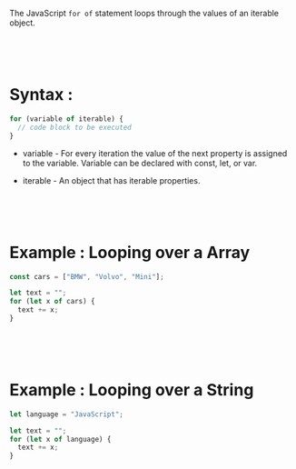 The JavaScript `for of` statement loops through the values of an iterable object.

&nbsp;

&nbsp;

# Syntax :

```js
for (variable of iterable) {
  // code block to be executed
}
```

- variable - For every iteration the value of the next property is assigned to the variable. Variable can be declared with const, let, or var.

- iterable - An object that has iterable properties.

&nbsp;

&nbsp;

# Example : Looping over a Array

```js
const cars = ["BMW", "Volvo", "Mini"];

let text = "";
for (let x of cars) {
  text += x;
}
```

&nbsp;

&nbsp;

# Example : Looping over a String

```js
let language = "JavaScript";

let text = "";
for (let x of language) {
  text += x;
}
```
